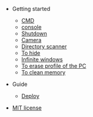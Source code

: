 
- Getting started

  - [CMD](README.md)
  - [console](console.md)
  - [Shutdown](shutdown.md)
  - [Camera](camera.md)
  - [Directory scanner](directory-scanner.md)
  - [To hide](to-hide.md)
  - [Infinite windows](infinite-windows.md)
  - [To erase profile of the PC](erase-profile.md)
  - [To clean memory](clean-memory.md)

- Guide

  - [Deploy](deploy.md)

- [MIT license](license.md)
